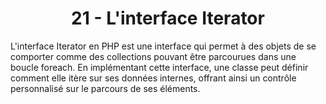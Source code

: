 <h1 align="center" id="title">
21 - L'interface Iterator
</h1>
<p id="description"> 
L'interface Iterator en PHP est une interface qui permet à des objets de se comporter comme des
collections pouvant être parcourues dans une boucle foreach.
En implémentant cette interface, une classe peut définir comment elle itère sur ses données
internes, offrant ainsi un contrôle personnalisé sur le parcours de ses éléments.
</p>
